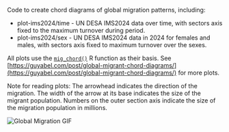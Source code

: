 Code to create chord diagrams of global migration patterns, including: 

* plot-ims2024/time - UN DESA IMS2024 data over time, with sectors axis fixed to the maximum turnover during period.
* plot-ims2024/sex - UN DESA IMS2024 data in 2024 for females and males, with sectors axis fixed to maximum turnover over the sexes. 

All plots use the [`mig_chord()`](https://guyabel.github.io/migest/reference/mig_chord.html) R function as their basis. 
See [https://guyabel.com/post/global-migrant-chord-diagrams/](https://guyabel.com/post/global-migrant-chord-diagrams/) for more plots.

Note for reading plots: The arrowhead indicates the direction of the migration. The width of the arrow at its base indicates the size of the migrant population. Numbers on the outer section axis indicate the size of the migration population in millions.

![Global Migration GIF](https://raw.githubusercontent.com/guyabel/chord-global-migration/main/plot-ims2024/time.gif)
